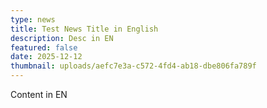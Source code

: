 ```yaml
---
type: news
title: Test News Title in English
description: Desc in EN
featured: false
date: 2025-12-12
thumbnail: uploads/aefc7e3a-c572-4fd4-ab18-dbe806fa789f
---
```


Content in EN